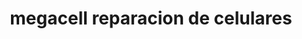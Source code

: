 ---
title: "megacell reparacion de celulares"
url: /pereira/megacell-reparacion-de-celulares/
shop: Handy
---